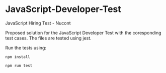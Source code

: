 # JavaScript-Developer-Test

JavaScript Hiring Test - Nucont

Proposed solution for the JavaScript Developer Test with the coresponding test cases.
The files are tested using jest.

Run the tests using:

`npm install`

`npm run test`
